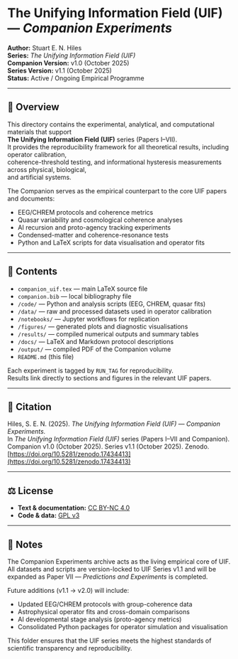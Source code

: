# The Unifying Information Field (UIF) — *Companion Experiments*

**Author:** Stuart E. N. Hiles  
**Series:** *The Unifying Information Field (UIF)*  
**Companion Version:** v1.0 (October 2025)  
**Series Version:** v1.1 (October 2025)  
**Status:** Active / Ongoing Empirical Programme  

---

## 📄 Overview
This directory contains the experimental, analytical, and computational materials that support  
**The Unifying Information Field (UIF)** series (Papers I–VII).  
It provides the reproducibility framework for all theoretical results, including operator calibration,  
coherence-threshold testing, and informational hysteresis measurements across physical, biological,  
and artificial systems.  

The Companion serves as the empirical counterpart to the core UIF papers and documents:  

- EEG/CHREM protocols and coherence metrics  
- Quasar variability and cosmological coherence analyses  
- AI recursion and proto-agency tracking experiments  
- Condensed-matter and coherence-resonance tests  
- Python and LaTeX scripts for data visualisation and operator fits  

---

## 📂 Contents
- `companion_uif.tex` — main LaTeX source file  
- `companion.bib` — local bibliography file  
- `/code/` — Python and analysis scripts (EEG, CHREM, quasar fits)  
- `/data/` — raw and processed datasets used in operator calibration  
- `/notebooks/` — Jupyter workflows for replication  
- `/figures/` — generated plots and diagnostic visualisations  
- `/results/` — compiled numerical outputs and summary tables  
- `/docs/` — LaTeX and Markdown protocol descriptions  
- `/output/` — compiled PDF of the Companion volume  
- `README.md` (this file)  

Each experiment is tagged by `RUN_TAG` for reproducibility.  
Results link directly to sections and figures in the relevant UIF papers.  

---

## 🔖 Citation
Hiles, S. E. N. (2025). *The Unifying Information Field (UIF) — Companion Experiments.*  
In *The Unifying Information Field (UIF)* series (Papers I–VII and Companion).  
Companion v1.0 (October 2025). Series v1.1 (October 2025). Zenodo.  
[https://doi.org/10.5281/zenodo.17434413](https://doi.org/10.5281/zenodo.17434413)

---

## ⚖️ License
- **Text & documentation:** [CC BY-NC 4.0](https://creativecommons.org/licenses/by-nc/4.0/)  
- **Code & data:** [GPL v3](https://www.gnu.org/licenses/gpl-3.0.en.html)

---

## 🧠 Notes
The Companion Experiments archive acts as the living empirical core of UIF.  
All datasets and scripts are version-locked to UIF Series v1.1 and will be expanded as Paper VII — *Predictions and Experiments* is completed.  

Future additions (v1.1 → v2.0) will include:  
- Updated EEG/CHREM protocols with group-coherence data  
- Astrophysical operator fits and cross-domain comparisons  
- AI developmental stage analysis (proto-agency metrics)  
- Consolidated Python packages for operator simulation and visualisation  

This folder ensures that the UIF series meets the highest standards of scientific transparency and reproducibility.
